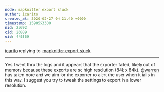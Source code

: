 ```yaml
---
node: mapknitter export stuck
author: icarito
created_at: 2020-05-27 04:21:40 +0000
timestamp: 1590553300
nid: 23692
cid: 26889
uid: 448589
---
```




[icarito](../profile/icarito) replying to: [mapknitter export stuck](../notes/pataxte/05-24-2020/mapknitter-export-stuck)

----
Yes I went thru the logs and it appears that the exporter failed, likely out of memory because these exports are so high resolution (84k x 84k).
[@warren](/profile/warren) has taken note and we aim for the exporter to alert the user when it fails in this way. I suggest you try to tweak the settings to export in a lower resolution.